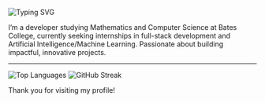 <!-- GREETING_START -->
![Typing SVG](https://readme-typing-svg.demolab.com?font=Montserrat&font-weight=700&size=40&duration=2500&pause=1000&center=true&multiline=true&width=800&height=160&lines=Hi+there%F0%9F%91%8B%2C%0Amy+name+is+Paul+Adutwum)
<!-- GREETING_END -->
 I’m a developer studying Mathematics and Computer Science at Bates College, currently seeking internships in full-stack development and Artificial Intelligence/Machine Learning. Passionate about building impactful, innovative projects.
____

<p>
  <!-- Top Languages -->
<img 
  src="https://github-readme-stats.vercel.app/api/top-langs/?username=PaulAdutwum&layout=compact&langs_count=14&theme=radical" 
  alt="Top Languages" 
/>
  <!-- Streak Stats -->
 <img 
  src="https://github-readme-streak-stats.herokuapp.com/?user=PaulAdutwum&theme=radical&hide_border=true&date_format=M%20j%5B%2C%20Y%5D" 
  alt="GitHub Streak" 
/>
 
</p>



 Thank you for visiting my profile!
